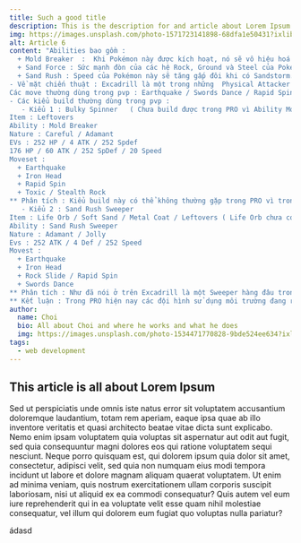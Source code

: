 ```yaml
---
title: Such a good title
description: This is the description for and article about Lorem Ipsum
img: https://images.unsplash.com/photo-1571723141898-68dfa1e50431?ixlib=rb-1.2.1&ixid=eyJhcHBfaWQiOjEyMDd9&auto=format&fit=crop&w=800&q=60
alt: Article 6
content: "Abilities bao gồm :
  + Mold Breaker  :  Khi Pokémon này được kích hoạt, nó sẽ vô hiệu hoá tất cả các Ability của đối phương có thể cản trở đòn tấn công của nó. Những Ability đó bao gồm Battle Armor, Clear Body, Damp, Dry Skin, Filter, Flash Fire, Flower Gift, Heatproof, Hyper Cutter, Immunity, Inner Focus, Insomnia, Keen Eye, Leaf Guard, Levitate, Lightningrod, Limber, Magma Armor, Marvel Scale, Motor Drive, Oblivious, Own Tempo, Sand Veil, Shell Armor, Shield Dust, Simple, Snow Cloak, Solid Rock, Soundproof, Sticky Hold, Storm Drain, Sturdy, Suction Cups, Tangled Feet, Thick Fat, Unaware, Vital Spirit, Volt Absorb, Water Absorb, Water Veil, White Smoke và Wonder Guard.
  + Sand Force : Sức mạnh đòn của các hệ Rock, Ground và Steel của Pokémon này tăng 30% trong khi có Sandstorm.
  + Sand Rush : Speed của Pokémon này sẽ tăng gấp đôi khi có Sandstorm.
- Về mặt chiến thuật : Excadrill là một trong những  Physical Attacker hàng đầu trong Sand Team, sỡ hữu lượng base ATK cao cũng như lượng máu tương đối giúp Excadrill là một Pokemon không thể thiếu trong Sand Team. Với khả năng tàn phá hầu hết các Wall Pokemon với Sword Dance thì Excadrill thể hiện khả năng hoàn toàn vượt bật ki đối đầu với các kiểu chơi Balance ( cân bằng ), nó có thể xuyên thúc các hàng phòng thủ khó chịu nhất như Slowbro và Gliscor. Ngoài vai trò là một Attacker thì Excadrill còn được sử dụng như một Spinner dùng để đối phó với các chiến thuật Entry Hazard của đối phương. Mặt dù sở hữu lượng ATK cũng như HP tương đối cao nhưng Excadrill vẫn phụ thuộc quá nhiều vào môi trường SandStorm ( nói cách khác là Sand Stream của Tyranitar – Hippowdon ) cho nền người sử dụng Excadrill cần có một trình độ PVP tương đối khá để có thể phát huy hết vai trò và sức mạnh của Excadrill.
Các move thường dùng trong pvp : Earthquake / Swords Dance / Rapid Spin / Iron Head / Rock Slide / Stealth Rock / Toxic …
- Các kiểu build thường dùng trong pvp : 
   - Kiểu 1 : Bulky Spinner   ( Chưa build được trong PRO vì Ability Mold Breaker chưa work )
Item : Leftovers
Ability : Mold Breaker
Nature : Careful / Adamant 
EVs : 252 HP / 4 ATK / 252 Spdef
176 HP / 60 ATK / 252 SpDef / 20 Speed
Moveset : 
  + Earthquake
  + Iron Head 
  + Rapid Spin 
  + Toxic / Stealth Rock 
** Phân tích : Kiểu build này có thể không thường gặp trong PRO vì trong PRO thường dùng Excadrill như một Attacker  trong Sand Team. Với kiểu build này có thể giúp bạn trở thành một Rapid Spinner khá tốt trong Sand Team thay cho Donphan. Earthquake và Iron Head đều là hai STAB move rất tốt cho Excadrill, nếu Earthquake giúp Excadrill đối đầu tốt với một  lượng lớn các pokemon hệ Fire / Electric / Poison / Rock / Steel thì Iron Head lại giúp bạn đối đầu với Fairy / Ice / Rock . Rapid Spin được sử dụng để Excadrill loại bỏ các cạm bẫy trên sân đấu của mình (Entry Hazrd – Stealth Rock / Spike / Toxic Spike / Sticky Web ) , giúp Excadrill hỗ trợ tốt cho các đồng đội của mình . Toxic là một move khá hay cho Excadrill , nó tạo nên nỗi khiếp sợ thật sự cho Grass và Fairy và cũng như Water. Stealth Rock là một move thay thế khá tốt cho Toxic nếu bạn muốn rải Entry Hazard lên team của đối phương.
   - Kiểu 2 : Sand Rush Sweeper 
Item : Life Orb / Soft Sand / Metal Coat / Leftovers ( Life Orb chưa có trong PRO ) 
Ability : Sand Rush Sweeper 
Nature : Adamant / Jolly
Evs : 252 ATK / 4 Def / 252 Speed
Movest : 
  + Earthquake
  + Iron Head 
  + Rock Slide / Rapid Spin 
  + Swords Dance 
** Phân tích : Như đã nói ở trên Excadrill là một Sweeper hàng đâu trong Sand Team, với khả năng Double Speed trong môi trường Sand nó giúp Excadrill hủy diệt hầu hết các pokemon dám cản đường nó. Với Earthquake và Iron Head  là 2 STAB move khá mạnh của Excadrill giùm nó có khả năng tấn công nhiều hệ pokemon như hệ Fire / Electric / Poison / Rock / Steel / Fairy / Grass. Với Rock Slide sẽ giúp bạn dễ dàng đối phó với các pokemon hệ Flying như Talonflame , Staraptor , Skamory  ( hiện đang rất được ưa chuộng trong PRO ), Rapid Spin như đã nói ở trên , nó giúp Excadrill giảm bớt áp lực cho các đồng đội khi switch in vào trận đấu đặt biệt là Stealth Rock và Spike cũng như giảm bớt gánh nặng cho Donphan khi là Spinner duy nhất trong đội hình, tạo bất ngờ cho đối thủ khi Excadrill cũng có khả năng phá giải Entry Hazard của đối phương. Slot move cuối cùng chắc chắn là Swords Dance , một move không thể thiếu của một Sweeper Attacker, nó giúp Excadrill tối đa hóa khả năng tấn công cũng như trở thành một WallBreaker hàng đầu trong môi trường Sand khi vừa sở hữu sức mạnh vượt trội từ Swords Dance cũng như outspeed hầu hết các pokemon nhờ Sand Rush. 
** Kết luận : Trong PRO hiện nay các đội hình sử dụng môi trường đang rất nổi , nếu như bạn đã từng bắt gặp một Mixnite hoặc Kingdra tàn phá cả đội hình bạn trong Rain Team hay một Nasty Nintales đốt cháy mọi thứ cản đường trong Sun team . Với Sand Team , Excadrill nổi lên như một Physical Attacker hàng đầu, sở hữu Ability rất có lợi khi trong môi trường Sand cũng như với lượng base ATK cũng như HP cao giúp Excadrill càng quét mọi thứ cản đường."
author: 
  name: Choi
  bio: All about Choi and where he works and what he does
  img: https://images.unsplash.com/photo-1534471770828-9bde524ee634?ixlib=rb-1.2.1&ixid=eyJhcHBfaWQiOjEyMDd9&auto=format&fit=crop&w=800&q=60
tags: 
  - web development
---
```

## This article is all about Lorem Ipsum

Sed ut perspiciatis unde omnis iste natus error sit voluptatem accusantium doloremque laudantium, totam rem aperiam, eaque ipsa quae ab illo inventore veritatis et quasi architecto beatae vitae dicta sunt explicabo. Nemo enim ipsam voluptatem quia voluptas sit aspernatur aut odit aut fugit, sed quia consequuntur magni dolores eos qui ratione voluptatem sequi nesciunt. Neque porro quisquam est, qui dolorem ipsum quia dolor sit amet, consectetur, adipisci velit, sed quia non numquam eius modi tempora incidunt ut labore et dolore magnam aliquam quaerat voluptatem. Ut enim ad minima veniam, quis nostrum exercitationem ullam corporis suscipit laboriosam, nisi ut aliquid ex ea commodi consequatur? Quis autem vel eum iure reprehenderit qui in ea voluptate velit esse quam nihil molestiae consequatur, vel illum qui dolorem eum fugiat quo voluptas nulla pariatur?

ádasd